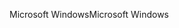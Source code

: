 <span data-ttu-id="f646f-101">Microsoft Windows</span><span class="sxs-lookup"><span data-stu-id="f646f-101">Microsoft Windows</span></span>